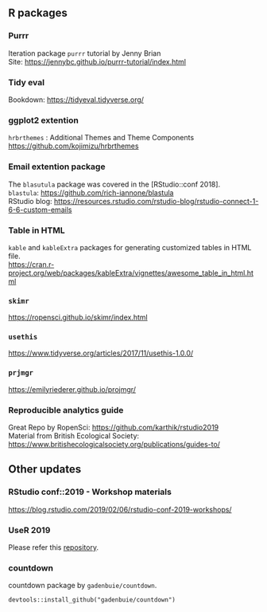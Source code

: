 ## R packages  
### Purrr 
Iteration package `purrr` tutorial by Jenny Brian  
Site: https://jennybc.github.io/purrr-tutorial/index.html  

### Tidy eval
Bookdown: https://tidyeval.tidyverse.org/  

### ggplot2 extention  
`hrbrthemes` : Additional Themes and Theme Components   
https://github.com/kojimizu/hrbrthemes  

### Email extention package
The `blasutula` package was covered in the [RStudio::conf 2018].   
`blastula`: https://github.com/rich-iannone/blastula  
RStudio blog: https://resources.rstudio.com/rstudio-blog/rstudio-connect-1-6-6-custom-emails

### Table in HTML  
`kable` and `kableExtra` packages for generating customized tables in HTML file.  
https://cran.r-project.org/web/packages/kableExtra/vignettes/awesome_table_in_html.html

### `skimr`
https://ropensci.github.io/skimr/index.html  

### `usethis`  
https://www.tidyverse.org/articles/2017/11/usethis-1.0.0/  

### `prjmgr`
https://emilyriederer.github.io/projmgr/  

### Reproducible analytics guide
Great Repo by RopenSci: https://github.com/karthik/rstudio2019  
Material from British Ecological Society: https://www.britishecologicalsociety.org/publications/guides-to/  

## Other updates  
### RStudio conf::2019 - Workshop materials
https://blog.rstudio.com/2019/02/06/rstudio-conf-2019-workshops/  
### UseR 2019 
Please refer this [repository]().

### countdown 
countdown package by `gadenbuie/countdown`.
```
devtools::install_github("gadenbuie/countdown")
```
